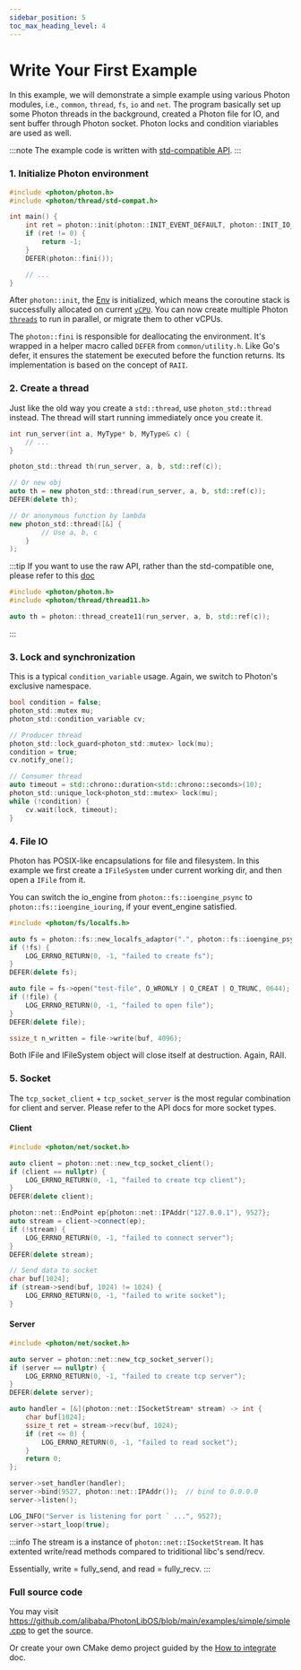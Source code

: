 ```yaml
---
sidebar_position: 5
toc_max_heading_level: 4
---
```


# Write Your First Example

In this example, we will demonstrate a simple example using various Photon modules,
i.e., `common`, `thread`, `fs`, `io` and `net`. The program basically set up some Photon threads
in the background, created a Photon file for IO, and sent buffer through Photon socket.
Photon locks and condition viariables are used as well.

:::note
The example code is written with [std-compatible API](../api/std-compatible-api).
:::

### 1. Initialize Photon environment

```cpp
#include <photon/photon.h>
#include <photon/thread/std-compat.h>

int main() {
	int ret = photon::init(photon::INIT_EVENT_DEFAULT, photon::INIT_IO_NONE);
    if (ret != 0) {
        return -1;
    }
    DEFER(photon::fini());

    // ...
}
```

After `photon::init`, the [Env](../api/env) is initialized, which means the coroutine stack is successfully allocated on current [`vCPU`](../api/vcpu-and-multicore). You can now create multiple Photon [`threads`](../api/thread) to run in parallel, or migrate them to other vCPUs.

The `photon::fini` is responsible for deallocating the environment. 
It's wrapped in a helper macro called `DEFER` from `common/utility.h`.
Like Go's defer, it ensures the statement be executed before the function returns.
Its implementation is based on the concept of `RAII`.

### 2. Create a thread

Just like the old way you create a `std::thread`, use `photon_std::thread` instead. The thread will start running immediately once you create it.

```cpp
int run_server(int a, MyType* b, MyType& c) {
	// ...
}

photon_std::thread th(run_server, a, b, std::ref(c));

// Or new obj
auto th = new photon_std::thread(run_server, a, b, std::ref(c));
DEFER(delete th);

// Or anonymous function by lambda
new photon_std::thread([&] {
		// Use a, b, c
	}
);
```

:::tip
If you want to use the raw API, rather than the std-compatible one, please refer to this [doc](../api/thread#thread_create11)

```cpp
#include <photon/photon.h>
#include <photon/thread/thread11.h>

auto th = photon::thread_create11(run_server, a, b, std::ref(c));
```

:::

### 3. Lock and synchronization

This is a typical `condition_variable` usage. Again, we switch to Photon's exclusive namespace.

```cpp
bool condition = false;
photon_std::mutex mu;
photon_std::condition_variable cv;

// Producer thread
photon_std::lock_guard<photon_std::mutex> lock(mu);
condition = true;
cv.notify_one();

// Consumer thread
auto timeout = std::chrono::duration<std::chrono::seconds>(10);
photon_std::unique_lock<photon_std::mutex> lock(mu);
while (!condition) {
    cv.wait(lock, timeout);
}
```

### 4. File IO

Photon has POSIX-like encapsulations for file and filesystem. In this example we first create a `IFileSystem` under current working dir, and then open a `IFile` from it. 

You can switch the io_engine from `photon::fs::ioengine_psync` to `photon::fs::ioengine_iouring`, if your event_engine satisfied.

```cpp
#include <photon/fs/localfs.h>

auto fs = photon::fs::new_localfs_adaptor(".", photon::fs::ioengine_psync);
if (!fs) {
    LOG_ERRNO_RETURN(0, -1, "failed to create fs");
}
DEFER(delete fs);

auto file = fs->open("test-file", O_WRONLY | O_CREAT | O_TRUNC, 0644);
if (!file) {
    LOG_ERRNO_RETURN(0, -1, "failed to open file");
}
DEFER(delete file);

ssize_t n_written = file->write(buf, 4096);
```

Both IFile and IFileSystem object will close itself at destruction. Again, RAII.

### 5. Socket

The `tcp_socket_client` + `tcp_socket_server` is the most regular combination for client and server. Please refer to the API docs for more socket types.

#### Client

```cpp
#include <photon/net/socket.h>

auto client = photon::net::new_tcp_socket_client();
if (client == nullptr) {
    LOG_ERRNO_RETURN(0, -1, "failed to create tcp client");
}
DEFER(delete client);

photon::net::EndPoint ep{photon::net::IPAddr("127.0.0.1"), 9527};
auto stream = client->connect(ep);
if (!stream) {
    LOG_ERRNO_RETURN(0, -1, "failed to connect server");
}
DEFER(delete stream);

// Send data to socket
char buf[1024];
if (stream->send(buf, 1024) != 1024) {
    LOG_ERRNO_RETURN(0, -1, "failed to write socket");
}
```

#### Server

```cpp
#include <photon/net/socket.h>

auto server = photon::net::new_tcp_socket_server();
if (server == nullptr) {
    LOG_ERRNO_RETURN(0, -1, "failed to create tcp server");
}
DEFER(delete server);

auto handler = [&](photon::net::ISocketStream* stream) -> int {       
    char buf[1024];
    ssize_t ret = stream->recv(buf, 1024);
    if (ret <= 0) {
        LOG_ERRNO_RETURN(0, -1, "failed to read socket");
    }     
    return 0;
};

server->set_handler(handler);
server->bind(9527, photon::net::IPAddr());	// bind to 0.0.0.0
server->listen();

LOG_INFO("Server is listening for port ` ...", 9527);
server->start_loop(true);
```

:::info
The stream is a instance of `photon::net::ISocketStream`. It has extented write/read methods compared to triditional libc's send/recv.

Essentially, write = fully_send, and read = fully_recv.
:::

### Full source code

You may visit https://github.com/alibaba/PhotonLibOS/blob/main/examples/simple/simple.cpp to get the source.

Or create your own CMake demo project guided by the [How to integrate](./how-to-integrate.md) doc.